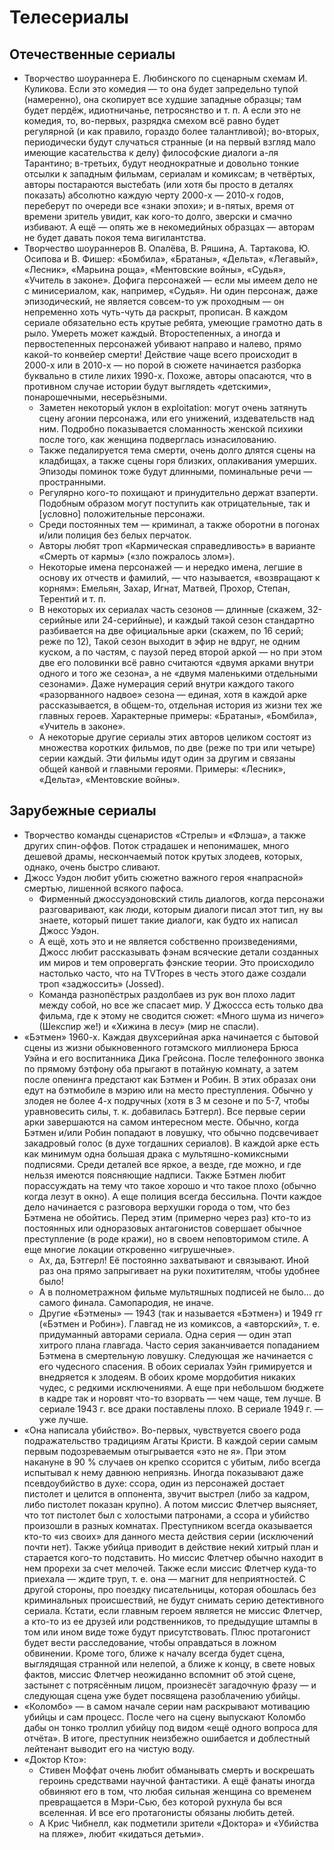 # Телесериалы

## Отечественные сериалы

*   Творчество шоураннера Е. Любинского по сценарным схемам И. Куликова. Если это комедия — то она будет запредельно тупой (намеренно), она скопирует все худшие западные образцы; там будет пердёж, идиотничанье, петросянство и т. п. А если это не комедия, то, во-первых, разрядка смехом всё равно будет регулярной (и как правило, гораздо более талантливой); во-вторых, периодически будут случаться странные (и на первый взгляд мало имеющие касательства к делу) философские диалоги а-ля Тарантино; в-третьих, будут неоднократные и довольно тонкие отсылки к западным фильмам, сериалам и комиксам; в четвёртых, авторы постараются выстебать (или хотя бы просто в деталях показать) абсолютно каждую черту 2000-х — 2010-х годов, переберут по очереди все «знаки эпохи»; и в-пятых, время от времени зритель увидит, как кого-то долго, зверски и смачно избивают. А ещё — опять же в некомедийных образцах — авторам не будет давать покоя тема вигилантства.
*   Творчество шоураннеров В. Опалёва, В. Ряшина, А. Тартакова, Ю. Осипова и В. Фишер: «Бомбила», «Братаны», «Дельта», «Легавый», «Лесник», «Марьина роща», «Ментовские войны», «Судья», «Учитель в законе». Дофига персонажей — если мы имеем дело не с минисериалом, как, например, «Судья». Ни один персонаж, даже эпизодический, не является совсем-то уж проходным — он непременно хоть чуть-чуть да раскрыт, прописан. В каждом сериале обязательно есть крутые ребята, умеющие грамотно дать в рыло. Умереть может каждый. Второстепенных, а иногда и первостепенных персонажей убивают направо и налево, прямо какой-то конвейер смерти! Действие чаще всего происходит в 2000-х или в 2010-х — но порой в сюжете начинается разборка буквально в стиле лихих 1990-х. Похоже, авторы опасаются, что в противном случае истории будут выглядеть «детскими», понарошечными, несерьёзными.
    *   Заметен некоторый уклон в exploitation: могут очень затянуть сцену агонии персонажа, или его унижений, издевательств над ним. Подробно показывается сломанность женской психики после того, как женщина подверглась изнасилованию.
    *   Также педалируется тема смерти, очень долго длятся сцены на кладбищах, а также сцены горя близких, оплакивания умерших. Эпизоды поминок тоже будут длинными, поминальные речи — пространными.
    *   Регулярно кого-то похищают и принудительно держат взаперти. Подобным образом могут поступить как отрицательные, так и [условно] положительные персонажи.
    *   Среди постоянных тем — криминал, а также оборотни в погонах и/или полиция без белых перчаток.
    *   Авторы любят троп «Кармическая справедливость» в варианте «Смерть от кармы» («зло пожралось злом»).
    *   Некоторые имена персонажей — и нередко имена, легшие в основу их отчеств и фамилий, — что называется, «возвращают к корням»: Емельян, Захар, Игнат, Матвей, Прохор, Степан, Терентий и т. п.
    *   В некоторых их сериалах часть сезонов — длинные (скажем, 32-серийные или 24-серийные), и каждый такой сезон стандартно разбивается на две официальные арки (скажем, по 16 серий; реже по 12), Такой сезон выходит в эфир не вдруг, не одним куском, а по частям, с паузой перед второй аркой — но при этом две его половинки всё равно считаются «двумя арками внутри одного и того же сезона», а не «двумя маленькими отдельными сезонами». Даже нумерация серий внутри каждого такого «разорванного надвое» сезона — единая, хотя в каждой арке рассказывается, в общем-то, отдельная история из жизни тех же главных героев. Характерные примеры: «Братаны», «Бомбила», «Учитель в законе».
    *   А некоторые другие сериалы этих авторов целиком состоят из множества коротких фильмов, по две (реже по три или четыре) серии каждый. Эти фильмы идут один за другим и связаны общей канвой и главными героями. Примеры: «Лесник», «Дельта», «Ментовские войны».

## Зарубежные сериалы

*   Творчество команды сценаристов «Стрелы» и «Флэша», а также других спин-оффов. Поток страдашек и непонимашек, много дешевой драмы, нескончаемый поток крутых злодеев, которых, однако, очень быстро сливают.
*   Джосс Уэдон любит убить сюжетно важного героя «напрасной» смертью, лишенной всякого пафоса.
    *   Фирменный джоссуэдоновский стиль диалогов, когда персонажи разговаривают, как люди, которым диалоги писал этот тип, ну вы знаете, который пишет такие диалоги, как будто их написал Джосс Уэдон.
    *   А ещё, хоть это и не является собственно произведениями, Джосс любит рассказывать фэнам всяческие детали созданных им миров и тем опровергать фэнские теории. Это происходило настолько часто, что на TVTropes в честь этого даже создали троп «заджоссить» (Jossed).
    *   Команда разнопёстрых раздолбаев из рук вон плохо ладит между собой, но все же спасает мир. У Джоссса есть только два фильма, где к этому не сводится сюжет: «Много шума из ничего» (Шекспир же!) и «Хижина в лесу» (мир не спасли).
*   «Бэтмен» 1960-х. Каждая двухсерийная арка начинается с бытовой сцены из жизни обыкновенного готэмского миллионера Брюса Уэйна и его воспитанника Дика Грейсона. После телефонного звонка по прямому бэтфону оба прыгают в потайную комнату, а затем после опенинга предстают как Бэтмен и Робин. В этих образах они едут на бэтмобиле в мэрию или на место преступления. Обычно у злодея не более 4-х подручных (хотя в 3 м сезоне и по 5-7, чтобы уравновесить силы, т. к. добавилась Бэтгерл). Все первые серии арки завершаются на самом интересном месте. Обычно, когда Бэтмен и/или Робин попадают в ловушку, что обычно подсвечивает закадровый голос (в духе тогдашних сериалов). В каждой арке есть как минимум одна большая драка с мультяшно-комиксными подписями. Среди деталей все яркое, а везде, где можно, и где нельзя имеются поясняющие надписи. Также Бэтмен любит порассуждать на тему что такое хорошо и что такое плохо (обычно когда лезут в окно). А еще полиция всегда бессильна. Почти каждое дело начинается с разговора верхушки города о том, что без Бэтмена не обойтись. Перед этим (примерно через раз) кто-то из постоянных или одноразовых антагонистов совершает обычное преступление (в роде кражи), но в своем неповторимом стиле. А еще многие локации откровенно «игрушечные».
    *   Ах, да, Бэтгерл! Её постоянно захватывают и связывают. Иной раз она прямо запрыгивает на руки похитителям, чтобы удобнее было!
    *   А в полнометражном фильме мультяшных подписей не было… до самого финала. Самопародия, не иначе.
    *   Другие «Бэтмены» — 1943 (так и называется «Бэтмен») и 1949 гг («Бэтмен и Робин»). Главгад не из комиксов, а «авторский», т. е. придуманный авторами сериала. Одна серия — один этап хитрого плана главгада. Часто серия заканчивается попаданием Бэтмена в смертельную ловушку. Следующая же начинается с его чудесного спасения. В обоих сериалах Уэйн гримируется и внедряется к злодеям. В обоих кроме мордобития никаких чудес, с редкими исключениями. А еще при небольшом бюджете в кадре так и норовят что-то взорвать — чем чаще, тем лучше. В сериале 1943 г. все драки поставлены плохо. В сериале 1949 г. — уже лучше.
*   «Она написала убийство». Во-первых, чувствуется своего рода подражательство традициям Агаты Кристи. В каждой серии самым первым подозреваемым отыгрывается «это не я». При этом накануне в 90 % случаев он крепко ссорится с убитым, либо всегда испытывал к нему давнюю неприязнь. Иногда показывают даже псевдоубийство в духе: ссора, один из персонажей достает пистолет и целится в оппонента, звучит выстрел (либо за кадром, либо пистолет показан крупно). А потом миссис Флетчер выясняет, что тот пистолет был с холостыми патронами, а ссора и убийство произошли в разных комнатах. Преступником всегда оказывается кто-то «из своих» для данного места действия серии (исключений почти нет). Также убийца приводит в действие некий хитрый план и старается кого-то подставить. Но миссис Флетчер обычно находит в нем прорехи за счет мелочей. Также если миссис Флетчер куда-то приехала — ждите труп, т. е. она — магнит для неприятностей. С другой стороны, про поездку писательницы, которая обошлась без криминальных происшествий, не будут снимать серию детективного сериала. Кстати, если главным героем является не миссис Флетчер, а кто-то из ее друзей или родственников, то предыдущие штампы в том или ином виде тоже будут присутствовать. Плюс протагонист будет вести расследование, чтобы оправдаться в ложном обвинении. Кроме того, ближе к началу всегда будет сцена, выглядящая странной или нелепой, а ближе к концу, в свете новых фактов, миссис Флетчер неожиданно вспомнит об этой сцене, застынет с потрясённым лицом, произнесёт загадочную фразу — и следующая сцена уже будет посвящена разоблачению убийцы.
*   «Коломбо» — в самом начале серии нам раскрывают мотивацию убийцы и сам процесс. После чего на сцену выпускают Коломбо дабы он тонко троллил убийцу под видом «ещё одного вопроса для отчёта». В итоге, преступник неизбежно ошибается и доблестный лейтенант выводит его на чистую воду.
*   «Доктор Кто»:
    *   Стивен Моффат очень любит обманывать смерть и воскрешать героинь средствами научной фантастики. А ещё фанаты иногда обвиняют его в том, что любая сильная женщина со временем превращается в Мэри-Сью, без которой рухнула бы вся вселенная. И все его протагонисты обязаны любить детей.
    *   А Крис Чибнелл, как подметили зрители «Доктора» и «Убийства на пляже», любит «кидаться детьми».
